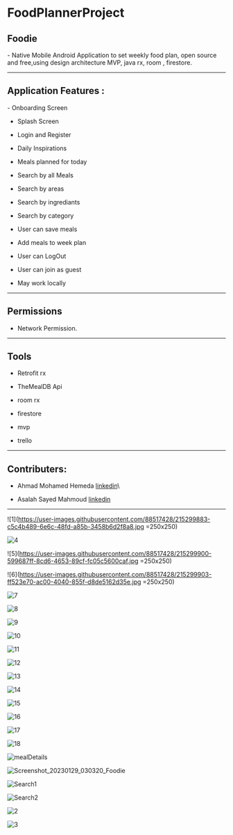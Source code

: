 # FoodPlannerProject
<h2>Foodie</h2>
- Native Mobile Android Application to set weekly food plan, open source and free,using design architecture MVP, java rx, room , firestore.

<hr>

<h2>Application Features :</h2>
-  Onboarding Screen

-  Splash Screen

-  Login and Register

-  Daily Inspirations 

-  Meals planned for today 

-  Search by all Meals 

-  Search by areas

-  Search by ingrediants 

-  Search by category

-  User can save meals 

-  Add meals to week plan 

- User can LogOut 

- User can join as guest 

- May work locally 

<hr>
<h2>Permissions</h2>

- Network Permission.

<hr>
<h2>Tools </h2>

- Retrofit rx 

- TheMealDB Api

- room rx 

- firestore 

- mvp 

- trello

<hr>
<h2>Contributers:</h2>

- Ahmad Mohamed Hemeda [linkedin](https://www.linkedin.com/in/ahmad-hemeda-2a48a1212/)\

- Asalah Sayed Mahmoud [linkedin](https://www.linkedin.com/in/asalah-sayed-b330a9243/)

<hr>

![1](https://user-images.githubusercontent.com/88517428/215299883-c5c4b489-6e6c-48fd-a85b-3458b6d2f8a8.jpg =250x250)

![4](https://user-images.githubusercontent.com/88517428/215299896-b7a9e456-a501-4b96-921f-00456ae89897.jpg:height=250x250)

![5](https://user-images.githubusercontent.com/88517428/215299900-599687ff-8cd6-4653-89cf-fc05c5600caf.jpg =250x250)

![6](https://user-images.githubusercontent.com/88517428/215299903-ff523e70-ac00-4040-855f-d8de5162d35e.jpg =250x250)

![7](https://user-images.githubusercontent.com/88517428/215299905-65034b46-f188-49d1-a646-237e7a1f1360.jpg)

![8](https://user-images.githubusercontent.com/88517428/215299910-56cc6c4e-bd36-41a1-91e4-33045f76ad9c.jpg)

![9](https://user-images.githubusercontent.com/88517428/215299913-c8c86841-ab6f-4da8-a812-8511554f8988.jpg)

![10](https://user-images.githubusercontent.com/88517428/215299915-4c7675c8-48df-4165-ae76-52dfac13ed75.jpg)

![11](https://user-images.githubusercontent.com/88517428/215299917-5eba08a4-04cc-4591-9125-912188ec7236.jpg)

![12](https://user-images.githubusercontent.com/88517428/215299921-49e4e065-c84a-4b8b-b2ba-241324639422.jpg)

![13](https://user-images.githubusercontent.com/88517428/215299923-9adbfa0d-84b5-49a4-9809-b9cd617983bf.jpg)

![14](https://user-images.githubusercontent.com/88517428/215299925-f80d8b70-287b-4173-8aa3-1fbe99841403.jpg)

![15](https://user-images.githubusercontent.com/88517428/215299928-54779ab8-ca2d-4bc3-beb9-75992f8786fa.jpg)

![16](https://user-images.githubusercontent.com/88517428/215299930-52530463-7ef2-4905-bcda-e0f2b865a115.jpg)

![17](https://user-images.githubusercontent.com/88517428/215299931-f1d7baf7-8c87-47dc-b17a-700bdd8dbed9.jpg)

![18](https://user-images.githubusercontent.com/88517428/215299938-af66ef76-d626-4848-a740-f185bc2988bf.jpg)

![mealDetails](https://user-images.githubusercontent.com/88517428/215299941-b5a8e01f-e024-40cf-ac52-e5ec673918cb.jpg)

![Screenshot_20230129_030320_Foodie](https://user-images.githubusercontent.com/88517428/215299945-e5fc1f13-b97f-404c-8f6f-14a94e0d04dd.jpg)

![Search1](https://user-images.githubusercontent.com/88517428/215299948-e5b6d68e-0be1-4c26-9098-4afa992c3b62.jpg)

![Search2](https://user-images.githubusercontent.com/88517428/215299949-cd684e9c-1446-4aa9-866b-6ae8bb986e12.jpg)

![2](https://user-images.githubusercontent.com/88517428/215299951-c723f8b3-4085-4f19-9c98-1b8155bcdf0d.jpg)

![3](https://user-images.githubusercontent.com/88517428/215299954-015147c8-3b6c-4c65-8906-5ce93bd6ca97.jpg)
